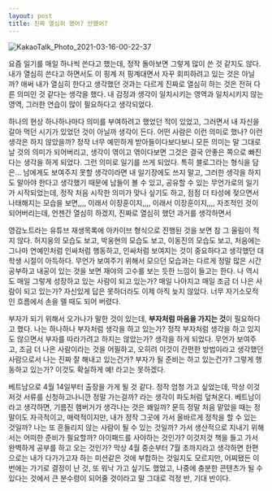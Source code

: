 ```yaml
---
layout: post
title: 진짜 열심히 했어? 안했어?
---
```

![KakaoTalk_Photo_2021-03-16-00-22-37](https://user-images.githubusercontent.com/50545088/111177768-e6bfb980-85ed-11eb-9695-8f956fa99a9a.jpeg)

요즘 일기를 매일 하나씩 쓴다고 했는데, 정작 돌아보면 그렇게 많이 쓴 것 같지도 않다. 내가 열심히 쓴다고 하면서도 이 핑계 저 핑계대면서 자꾸 회피하려고 있는 것은 아닐까? 애써 내가 열심히 한다고 생각했던 것과는 다르게 진짜로 열심히 하는 것은 전혀 다른 의미인 것 같다는 생각을 했다. 내 감정과 생각이 일치시키는 영역과 일치시키지 않는 영역, 그러한 연습이 많이 필요하다고 생각되었다.

하나의 현상 하나하나마다 의미를 부여하려고 했었던 적이 있었고, 그러면서 내 자신을 갈아 먹던 시기가 있었던 것이 아닐까 생각이 든다. 어떤 사람은 이런 의미로 했나? 이런 생각은 하지 않았을까? 정작 너무 예민하게 받아들이다보다보니 모든 의미는 말 그대로 날 것의 의미가 되어버리고, 생각이 엮이고 엮이다보면 그것은 결국 안좋은 쪽으로 빠진다는 생각을 하게 되었다. 그런 의미로 일기를 쓰게 되었다. 특히 블로그라는 형식을 담은... 남에게도 보여주지 못할 생각이라면 내 일기장에도 쓰지 말고, 그러한 생각을 하지도 말아야 한다고 생각했기 때문에 남들이 볼 수 있고, 공유할 수 있는 무언가로의 일기가 시작되었는데, 정작 처음 시작한 의미가 맞나 싶기도 하고, 점점 더 타성에 젖으면서 나태해지는 모습을 보면,,,, 이래서 이장훈이지,,,, 이래서 이장훈이지,,,, 자조적인 것이 되어버리는데, 언젠간 열심히 하겠지, 진짜로 열심히 했던 과거를 생각하면서 

영감노트라는 유튜브 재생목록에 아카이브 형식으로 진행된 것을 보면 참 그 울림이 적지 않다. 허지웅의 모습도 보고, 박웅현의 모습도 보고, 이동진의 모습도 보고, 처음에는 그나마 연예인처럼 인싸처럼 행동하고, 인싸처럼 보여지는 것이 중요하다고 생각했던 대학생 시절이 아득하다. 무언가 보여주기 위해서 모으던 모습과는 다르게 정말 많은 시간 공부하고 내공이 있는 것을 보면 재야의 고수를 보는 듯한 느낌이 들고는 한다. 나 역시도 매일 그렇게 성장하고 있는 사람이 되고 있는가? 매일 나아지고 매일 조금 더 나은 사람이 되고 있는가? 자신있게 답은 못하더라도 이제 아직 늦지 않았다. 너무 자기소모적인 흐름에서 손을 뗄 때도 되어 버렸다.

부자가 되기 위해서 오가나가 말한 것이 있는데, **부자처럼 마음을 가지는 것**이 필요하다고 했다. 나는 하나하나 부자처럼 생각을 하고 있는가? 정작 부자처럼 생각을 하고 있지도 않으면서 부자를 따라가려고 하지는 않았는가? 생각을 하게 되었다. 무언가 보여주고, 조금 더 나은 사람이라는 것을 어필하고, 오히려 이것이 간편한 방법이라고 생각했던 사람으로서 나는 진짜 잘 해내고 있는건가? 부자가 될 준비는 하고 있는건가? 그렇게 행동하고 있는가? 이것도 확실하게 예! 라고는 못하겠다.

베트남으로 4월 14일부터 출장을 가게 될 것 같다. 정작 엄청 가고 싶었는데, 막상 이것저것 서류를 신청하고나니깐 정말 가는걸까? 라는 생각이 파도처럼 덮쳐온다. 베트남이라고 생각하면, 기름진 햄버거가 생각나는 것은 왜일까? 문득 정말 처음 맡았을 때는 정말이도 자극적이고, 매력적이지만, 내가 정작 그곳에 가서 올바르게 정착을 할 수 있는 것일까? 나는 또 흔들리지 않는 사람이 될 수 있는 것일까? 가서 생산적으로 지내기 위해서는 어떠한 준비가 필요할까? 아이패드를 사야하는 것인가? 이것저것 책을 들고 가서 완벽하게 공부를 하고 오는 것인가? 막상 4월 중순부터 7월 초까지라고 생각하면 한편으로는 내가 다가가고자 하는 미션같은 것에 부합하는 것일지도 모르지만, 어찌됐든 이번에는 가기로 결정이 난 것, 또 워낙 가고 싶기도 했었고, 나중에 충분한 콘텐츠가 될 수 있다는 것에서 큰 분수령이 되어줄 것이라고 말 그대로 걱정 반, 기대 반이다.